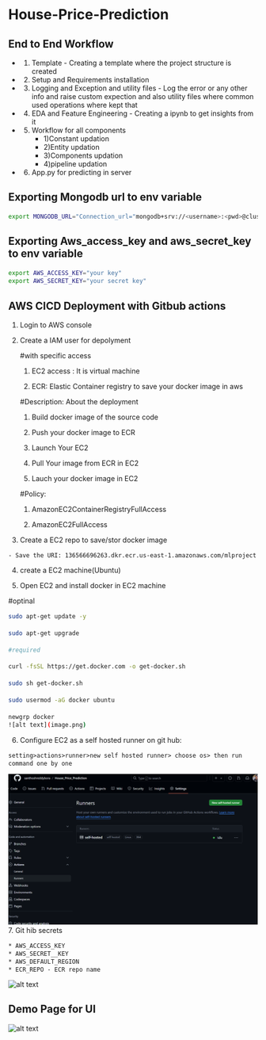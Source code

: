 # House-Price-Prediction


## End to End Workflow

* 1) Template - Creating a template where the project structure is created 
* 2) Setup and Requirements installation
* 3) Logging and Exception and utility files - Log the error or any other info and raise custom expection and also utility files where common used operations where kept that
* 4) EDA and Feature Engineering - Creating a ipynb to get insights from it
* 5) Workflow for all components
     * 1)Constant updation
     * 2)Entity updation
     * 3)Components updation
     * 4)pipeline updation
* 6) App.py for predicting in server 


## Exporting Mongodb url to env variable
```bash
export MONGODB_URL="Connection_url="mongodb+srv://<username>:<pwd>@cluster0.ecs8wjl.mongodb.net/?retryWrites=true&w=majority&appName=Cluster0"
```
## Exporting Aws_access_key and aws_secret_key to env variable
```bash
export AWS_ACCESS_KEY="your key"
export AWS_SECRET_KEY="your secret key"
```

## AWS CICD Deployment with Gitbub actions
1. Login to AWS console
2. Create a IAM user for depolyment

     #with specific access
     1. EC2 access : It is virtual machine

     2. ECR: Elastic Container registry to save your docker image in aws

     #Description: About the deployment

     1. Build docker image of the source code

     2. Push your docker image to ECR

     3. Launch Your EC2 

     4. Pull Your image from ECR in EC2

     5. Lauch your docker image in EC2

     #Policy:

     1. AmazonEC2ContainerRegistryFullAccess

     2. AmazonEC2FullAccess

3. Create a EC2 repo to save/stor docker image
```
- Save the URI: 136566696263.dkr.ecr.us-east-1.amazonaws.com/mlproject
```
4. create a EC2 machine(Ubuntu)

5. Open EC2 and install docker in EC2 machine 

#optinal
```bash
sudo apt-get update -y

sudo apt-get upgrade

#required

curl -fsSL https://get.docker.com -o get-docker.sh

sudo sh get-docker.sh

sudo usermod -aG docker ubuntu

newgrp docker
![alt text](image.png)

```
6. Configure EC2 as a self hosted runner on git hub:
```
setting>actions>runner>new self hosted runner> choose os> then run command one by one
```
![alt text](selfhosted.png)
7. Git hib secrets
```
* AWS_ACCESS_KEY
* AWS_SECRET__KEY
* AWS_DEFAULT_REGION 
* ECR_REPO - ECR repo name 
```` 
![alt text](Secret.png)



## Demo Page for UI
![alt text](image-1.png)
